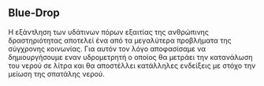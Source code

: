 ## Blue-Drop
Η εξάντληση των υδάτινων πόρων εξαιτίας της ανθρώπινης δραστηριότητας αποτελεί ένα από τα μεγαλύτερα προβλήματα της σύγχρονης κοινωνίας. Για αυτόν τον λόγο αποφασίσαμε να δημιουργήσουμε εναν υδρομετρητή ο οποίος θα μετράει την κατανάλωση του νερού σε λίτρα και θα αποστέλλει κατάλληλες ενδείξεις με στόχο την μείωση της σπατάλης νερού.
